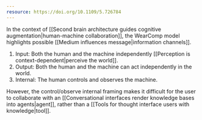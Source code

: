```yaml
---
resource: https://doi.org/10.1109/5.726784
---
```


In the context of [[Second brain architecture guides cognitive augmentation|human-machine collaboration]], the WearComp model highlights possible [[Medium influences message|information channels]].

1. Input: Both the human and the machine independently [[Perception is context-dependent|perceive the world]].
2. Output: Both the human and the machine can act independently in the world.
3. Internal: The human controls and observes the machine.

However, the control/observe internal framing makes it difficult for the user to collaborate with an [[Conversational interfaces render knowledge bases into agents|agent]], rather than a [[Tools for thought interface users with knowledge|tool]].